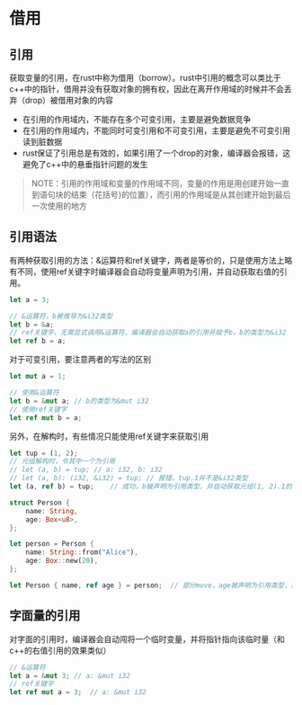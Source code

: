 # 借用

## 引用

获取变量的引用，在rust中称为借用（borrow）。rust中引用的概念可以类比于c++中的指针，借用并没有获取对象的拥有权，因此在离开作用域的时候并不会丢弃（drop）被借用对象的内容

- 在引用的作用域内，不能存在多个可变引用，主要是避免数据竞争
- 在引用的作用域内，不能同时可变引用和不可变引用，主要是避免不可变引用读到脏数据
- rust保证了引用总是有效的，如果引用了一个drop的对象，编译器会报错，这避免了c++中的悬垂指针问题的发生

> NOTE：引用的作用域和变量的作用域不同，变量的作用是用创建开始一直到语句块的结束（花括号}的位置），而引用的作用域是从其创建开始到最后一次使用的地方

## 引用语法

有两种获取引用的方法：&运算符和ref关键字，两者是等价的，只是使用方法上略有不同，使用ref关键字时编译器会自动将变量声明为引用，并自动获取右值的引用。

```rust
let a = 3;

// &运算符，b被推导为&i32类型
let b = &a;
// ref关键字，无需显式调用&运算符，编译器会自动获取a的引用并赋予b，b的类型为&i32
let ref b = a;
```

对于可变引用，要注意两者的写法的区别

```rust
let mut a = 1;

// 使用&运算符
let b = &mut a; // b的类型为&mut i32
// 使用ref关键字
let ref mut b = a;
```

另外，在解构时，有些情况只能使用ref关键字来获取引用

```rust
let tup = (1, 2);
// 元组解构时，令其中一个为引用
// let (a, b) = tup; // a: i32, b: i32
// let (a, b): (i32, &i32) = tup; // 报错，tup.1并不是&i32类型
let (a, ref b) = tup;    // 成功，b被声明为引用类型，并自动获取元组(1, 2).1的引用
```

```rust
struct Person {
    name: String,
    age: Box<u8>,
};

let person = Person {
    name: String::from("Alice"),
    age: Box::new(20),
};

let Person { name, ref age } = person;  // 部分move，age被声明为引用类型，并自动获取person.age的引用
```

## 字面量的引用

对字面的引用时，编译器会自动闯将一个临时变量，并将指针指向该临时量（和c++的右值引用的效果类似）

```rust
// &运算符
let a = &mut 3; // a: &mut i32
// ref关键字
let ref mut a = 3;  // a: &mut i32
```


